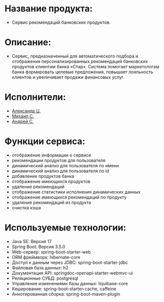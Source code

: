 # Название продукта:
- Сервис рекомендаций банковских продуктов.

# Описание:
- Cервис, предназначенный для автоматического подбора и отображения персонализированных рекомендаций банковских продуктов клиентам банка «Стар». Система помогает маркетологам банка формировать целевые предложения, повышает лояльность клиентов и увеличивает продажи финансовых услуг.

# Исполнители:
- [Александр Ц.](https://github.com/cykalov-aleksand/)
- [Михаил С.](https://github.com/Mick210/)
- [Андрей С.](https://github.com/andrejstrogonov/)

# Функции сервиса:
- отображение информации о сервисе
- рекомендации продуктов для пользователя
- динамический анализ для пользователя по имени
- динамический анализ для пользователя по id
- добавление продуктов банка
- отображение имеющихся продуктов
- удаление рекомендаций
- отображение статистики исполнения динамических данных
- отображение имеющихся рекомендаций по продукту
- удаление рекомендаций из продукта
- очистка кэша

# Используемые технологии:
- Java SE: Версия 17
- Spring Boot: Версия 3.5.0 
- Web-сервер: spring-boot-starter-web
- ORM фреймворк: hibernate-core
- Доступ к данным через JDBC: spring-boot-starter-jdbc
- Файловая база данных: h2
- Документация API: springdoc-openapi-starter-webmvc-ui
- Реляционные СУБД: postgresql
- Управление изменениями базы данных: liquibase-core
- Кеширование: spring-boot-starter-cache, caffeine
- Аннотированная сборка: spring-boot-maven-plugin